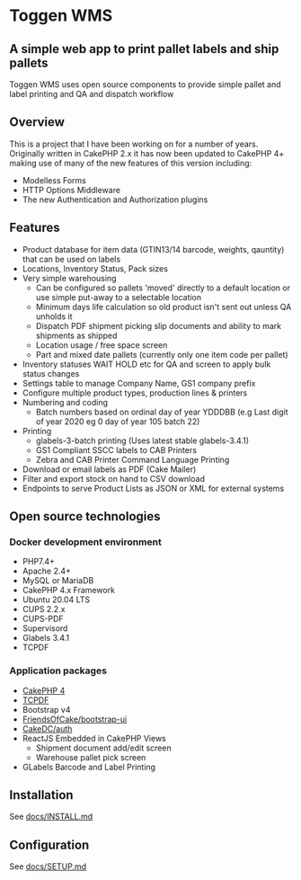 # Toggen WMS

## A simple web app to print pallet labels and ship pallets
Toggen WMS uses open source components to provide simple pallet and label printing and QA and dispatch workflow

## Overview
This is a project that I have been working on for a number of years. Originally written in CakePHP 2.x it has now been updated to CakePHP 4+ making use of many of the new features of this version including:
- Modelless Forms
- HTTP Options Middleware
- The new Authentication and Authorization plugins

## Features

- Product database for item data (GTIN13/14 barcode, weights, qauntity) that can be used on labels
- Locations, Inventory Status, Pack sizes
- Very simple warehousing
  - Can be configured so pallets 'moved' directly to a default location or use simple put-away to a selectable location
  - Minimum days life calculation so old product isn't sent out unless QA unholds it
  - Dispatch PDF shipment picking slip documents and ability to mark shipments as shipped
  - Location usage / free space screen
  - Part and mixed date pallets (currently only one item code per pallet)
- Inventory statuses WAIT HOLD etc for QA and screen to apply bulk status changes
- Settings table to manage Company Name, GS1 company prefix
- Configure multiple product types, production lines & printers
- Numbering and coding
  - Batch numbers based on ordinal day of year YDDDBB (e.g Last digit of year 2020 eg 0 day of year 105 batch 22)
- Printing
  - glabels-3-batch printing (Uses latest stable glabels-3.4.1)
  - GS1 Compliant SSCC labels to CAB Printers
  - Zebra and CAB Printer Command Language Printing
- Download or email labels as PDF (Cake Mailer)
- Filter and export stock on hand to CSV download
- Endpoints to serve Product Lists as JSON or XML for external systems

## Open source technologies

### Docker development environment

- PHP7.4+
- Apache 2.4+
- MySQL or MariaDB
- CakePHP 4.x Framework
- Ubuntu 20.04 LTS
- CUPS 2.2.x
- CUPS-PDF
- Supervisord
- Glabels 3.4.1
- TCPDF

### Application packages

- [CakePHP 4](https://cakephp.org/)
- [TCPDF](https://tcpdf.org/)
- Bootstrap v4
- [FriendsOfCake/bootstrap-ui](https://github.com/FriendsOfCake/bootstrap-ui/tree/cake-4-bs-4)
- [CakeDC/auth](https://github.com/CakeDC/auth)
- ReactJS Embedded in CakePHP Views
  - Shipment document add/edit screen
  - Warehouse pallet pick screen
- GLabels Barcode and Label Printing

## Installation

See [docs/INSTALL.md](webroot/docs/INSTALL.md)

## Configuration

See [docs/SETUP.md](webroot/docs/SETUP.md)
